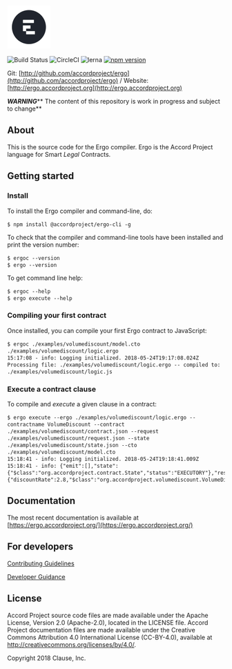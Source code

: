 ![Ergo](./website/static/img/ergologo.png)

![Build Status](https://travis-ci.org/accordproject/ergo.svg?branch=master)
![CircleCI](https://circleci.com/gh/accordproject/ergo.svg?style=shield)
![lerna](https://img.shields.io/badge/maintained%20with-lerna-cc00ff.svg)
[![npm version](https://badge.fury.io/js/%40accordproject%2Fergo-cli.svg)](https://badge.fury.io/js/%40accordproject%2Fergo-cli)

Git: [http://github.com/accordproject/ergo](http://github.com/accordproject/ergo) / Website: [http://ergo.accordproject.org](http://ergo.accordproject.org)

_**WARNING**_** The content of this repository is work in progress and subject to change**

## About

This is the source code for the Ergo compiler. Ergo is the Accord Project language for Smart _Legal_ Contracts.

## Getting started

### Install

To install the Ergo compiler and command-line, do:

```text
$ npm install @accordproject/ergo-cli -g
```

To check that the compiler and command-line tools have been installed and print the version number:

```text
$ ergoc --version
$ ergo --version
```

To get command line help:

```text
$ ergoc --help
$ ergo execute --help
```

### Compiling your first contract

Once installed, you can compile your first Ergo contract to JavaScript:

```text
$ ergoc ./examples/volumediscount/model.cto ./examples/volumediscount/logic.ergo
15:17:08 - info: Logging initialized. 2018-05-24T19:17:08.024Z
Processing file: ./examples/volumediscount/logic.ergo -- compiled to: ./examples/volumediscount/logic.js
```

### Execute a contract clause

To compile and _execute_ a given clause in a contract:

```text
$ ergo execute --ergo ./examples/volumediscount/logic.ergo --contractname VolumeDiscount --contract ./examples/volumediscount/contract.json --request ./examples/volumediscount/request.json --state ./examples/volumediscount/state.json --cto ./examples/volumediscount/model.cto
15:18:41 - info: Logging initialized. 2018-05-24T19:18:41.009Z
15:18:41 - info: {"emit":[],"state":{"$class":"org.accordproject.contract.State","status":"EXECUTORY"},"response":{"discountRate":2.8,"$class":"org.accordproject.volumediscount.VolumeDiscountResponse"}}
```

## Documentation

The most recent documentation is available at [https://ergo.accordproject.org/](https://ergo.accordproject.org/)

## For developers

[Contributing Guidelines](contribute-to-ergo/contributing.md)

[Developer Guidance](contribute-to-ergo/developers/)

## License <a name="license"></a>
Accord Project source code files are made available under the Apache License, Version 2.0 (Apache-2.0), located in the LICENSE file. Accord Project documentation files are made available under the Creative Commons Attribution 4.0 International License (CC-BY-4.0), available at http://creativecommons.org/licenses/by/4.0/.

Copyright 2018 Clause, Inc.

